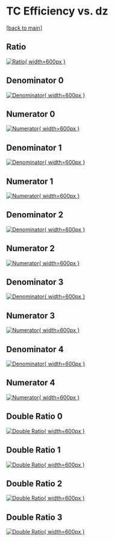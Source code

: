 # TC Efficiency vs. dz

[[back to main](./)]



## Ratio

[![Ratio](../mtv/var/TC_xtr_321_1_eff_dz.png){ width=600px }](../mtv/var/TC_xtr_321_1_eff_dz.pdf)

## Denominator 0

[![Denominator](../mtv/den/TC_xtr_321_1_eff_dz_den0.png){ width=600px }](../mtv/den/TC_xtr_321_1_eff_dz_den0.pdf)

## Numerator 0

[![Numerator](../mtv/num/TC_xtr_321_1_eff_dz_num0.png){ width=600px }](../mtv/num/TC_xtr_321_1_eff_dz_num0.pdf)

## Denominator 1

[![Denominator](../mtv/den/TC_xtr_321_1_eff_dz_den1.png){ width=600px }](../mtv/den/TC_xtr_321_1_eff_dz_den1.pdf)

## Numerator 1

[![Numerator](../mtv/num/TC_xtr_321_1_eff_dz_num1.png){ width=600px }](../mtv/num/TC_xtr_321_1_eff_dz_num1.pdf)

## Denominator 2

[![Denominator](../mtv/den/TC_xtr_321_1_eff_dz_den2.png){ width=600px }](../mtv/den/TC_xtr_321_1_eff_dz_den2.pdf)

## Numerator 2

[![Numerator](../mtv/num/TC_xtr_321_1_eff_dz_num2.png){ width=600px }](../mtv/num/TC_xtr_321_1_eff_dz_num2.pdf)

## Denominator 3

[![Denominator](../mtv/den/TC_xtr_321_1_eff_dz_den3.png){ width=600px }](../mtv/den/TC_xtr_321_1_eff_dz_den3.pdf)

## Numerator 3

[![Numerator](../mtv/num/TC_xtr_321_1_eff_dz_num3.png){ width=600px }](../mtv/num/TC_xtr_321_1_eff_dz_num3.pdf)

## Denominator 4

[![Denominator](../mtv/den/TC_xtr_321_1_eff_dz_den4.png){ width=600px }](../mtv/den/TC_xtr_321_1_eff_dz_den4.pdf)

## Numerator 4

[![Numerator](../mtv/num/TC_xtr_321_1_eff_dz_num4.png){ width=600px }](../mtv/num/TC_xtr_321_1_eff_dz_num4.pdf)

## Double Ratio 0

[![Double Ratio](../mtv/ratio/TC_xtr_321_1_eff_dz_ratio0.png){ width=600px }](../mtv/ratio/TC_xtr_321_1_eff_dz_ratio0.pdf)

## Double Ratio 1

[![Double Ratio](../mtv/ratio/TC_xtr_321_1_eff_dz_ratio1.png){ width=600px }](../mtv/ratio/TC_xtr_321_1_eff_dz_ratio1.pdf)

## Double Ratio 2

[![Double Ratio](../mtv/ratio/TC_xtr_321_1_eff_dz_ratio2.png){ width=600px }](../mtv/ratio/TC_xtr_321_1_eff_dz_ratio2.pdf)

## Double Ratio 3

[![Double Ratio](../mtv/ratio/TC_xtr_321_1_eff_dz_ratio3.png){ width=600px }](../mtv/ratio/TC_xtr_321_1_eff_dz_ratio3.pdf)

